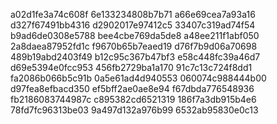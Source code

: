 a02d1fe3a74c608f
6e133234808b7b71
a66e69cea7a93a16
d327f67491bb4316
d2902017e97412c5
33407c319ad74f54
b9ad6de0308e5788
bee4cbe769da5de8
a48ee211f1abf050
2a8daea87952fd1c
f9670b65b7eaed19
d76f7b9d06a70698
489b19abd2403f49
b12c95c367b47bf3
e58c448fc39a46d7
d69e5394e0fcc953
456fb2729ba1a170
91c7c13c724f8dd1
fa2086b066b5c91b
0a5e61ad4d940553
060074c988444b00
d97fea8efbacd350
ef5bff2ae0ae8e94
f67dbda776548936
fb2186083744987c
c895382cd6521319
186f7a3db915b4e6
78fd7fc96313be03
9a497d132a976b99
6532ab95830e0c13
